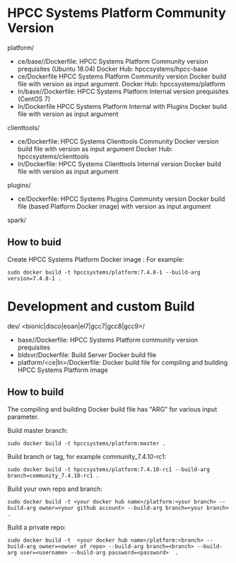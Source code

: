 # HPCC Systems Platform Community Version
  platform/
  -  ce/base/<version>/Dockerfile: HPCC Systems Platform Community version prequisites (Ubuntu 18.04)
     Docker Hub:  hpccsystems/hpcc-base
  -  ce/Dockerfile  HPCC Systems Platform Community version Docker build file with version as input argument.
     Docker Hub:  hpccsystems/platform
  -  ln/base/<version>/Dockerfile: HPCC Systems Platform Internal version prequisites (CentOS 7)
  -  ln/Dockerfile HPCC Systems Platform Internal with Plugins Docker build file with version as input argument

  clienttools/
  -  ce/Dockerfile: HPCC Systems Clienttools Community Docker version build file with version as input argument
     Docker Hub: hpccsystems/clienttools
  -  ln/Dockerfile: HPCC Systems Clienttools Internal version Docker build file with version as input argument

  plugins/
  -  ce/Dockerfile: HPCC Systems Plugins Community version Docker build file (based Platform Docker image) with version as input argument

  spark/

## How to buid
Create HPCC Systems Platform Docker image :
For example:
```console
sudo docker build -t hpccsystems/platform:7.4.8-1 --build-arg version=7.4.8-1 .
```

# Development and custom Build
  dev/<version>
    <bionic|disco|eoan|el7|gcc7|gcc8|gcc9>/
  -   base/<verson>/Dockerfile: HPCC Systems Platform community version prequisites
  -   bldsvr/Dockerfile: Build Server Docker build file
  -   platform/<ce|ln>/Dockerfile: Docker build file for compiling and building HPCC Systems Platform image

## How to build
  The compiling and building Docker build file has "ARG" for various input parameter.

Build master branch:
```console
sudo docker build -t hpccsystems/platform:master .
```

Build branch or tag, for example community_7.4.10-rc1:
```console
sudo docker build -t hpccsystems/platform:7.4.10-rc1 --build-arg branch=community_7.4.10-rc1 .
```

Build your own repo and branch:
```console
sudo docker build -t <your docker hub name>/platform:<your branch> --build-arg owner=<your github account> --build-arg branch=<your branch> .
```

Build a private repo:
```console
sudo docker build -t  <your docker hub name>/platform:<branch> --build-arg owner=<owner of repo> --build-arg branch=<branch> --build-arg user=<username> --build-arg password=<password>  .
```
